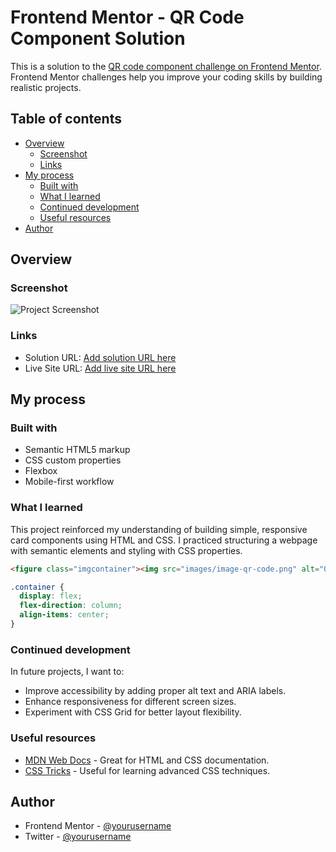 # Frontend Mentor - QR Code Component Solution

This is a solution to the [QR code component challenge on Frontend Mentor](https://www.frontendmentor.io/challenges/qr-code-component-iux_sIO_H). Frontend Mentor challenges help you improve your coding skills by building realistic projects.

## Table of contents

- [Overview](#overview)
  - [Screenshot](#screenshot)
  - [Links](#links)
- [My process](#my-process)
  - [Built with](#built-with)
  - [What I learned](#what-i-learned)
  - [Continued development](#continued-development)
  - [Useful resources](#useful-resources)
- [Author](#author)

## Overview

### Screenshot

![Project Screenshot](./screenshot.jpg)

### Links

- Solution URL: [Add solution URL here](https://your-solution-url.com)
- Live Site URL: [Add live site URL here](https://your-live-site-url.com)

## My process

### Built with

- Semantic HTML5 markup
- CSS custom properties
- Flexbox
- Mobile-first workflow

### What I learned

This project reinforced my understanding of building simple, responsive card components using HTML and CSS. I practiced structuring a webpage with semantic elements and styling with CSS properties.

```html
<figure class="imgcontainer"><img src="images/image-qr-code.png" alt="QR Code"></figure>
```
```css
.container {
  display: flex;
  flex-direction: column;
  align-items: center;
}
```

### Continued development

In future projects, I want to:
- Improve accessibility by adding proper alt text and ARIA labels.
- Enhance responsiveness for different screen sizes.
- Experiment with CSS Grid for better layout flexibility.

### Useful resources

- [MDN Web Docs](https://developer.mozilla.org/) - Great for HTML and CSS documentation.
- [CSS Tricks](https://css-tricks.com/) - Useful for learning advanced CSS techniques.

## Author

- Frontend Mentor - [@yourusername](https://www.frontendmentor.io/profile/yourusername)
- Twitter - [@yourusername](https://www.twitter.com/yourusername)

